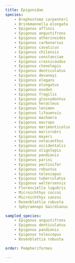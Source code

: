 ```yaml
---
title: Epigonidae
species:
    - Brephostoma carpenteri
    - Brinkmannella elongata
    - Epigonus affinis
    - Epigonus angustifrons
    - Epigonus atherinoides
    - Epigonus carbonarius
    - Epigonus cavaticus
    - Epigonus chilensis
    - Epigonus constanciae
    - Epigonus crassicaudus
    - Epigonus ctenolepis
    - Epigonus denticulatus
    - Epigonus devaneyi
    - Epigonus elegans
    - Epigonus elongatus
    - Epigonus exodon
    - Epigonus fragilis
    - Epigonus glossodontus
    - Epigonus heracleus
    - Epigonus lenimen
    - Epigonus lifouensis
    - Epigonus machaera
    - Epigonus macrops
    - Epigonus marimonticolus
    - Epigonus marisrubri
    - Epigonus mayeri
    - Epigonus notacanthus
    - Epigonus occidentalis
    - Epigonus oligolepis
    - Epigonus pandionis
    - Epigonus parini
    - Epigonus pectinifer
    - Epigonus robustus
    - Epigonus telescopus
    - Epigonus tuberculatus
    - Epigonus waltersensis
    - Florenciella lugubris
    - Microichthys coccoi
    - Microichthys sanzoi
    - Rosenblattia robusta
    - Sphyraenops bairdianus

sampled_species:
    - Epigonus angustifrons
    - Epigonus denticulatus
    - Epigonus pandionis
    - Epigonus telescopus
    - Rosenblattia robusta

order: Pempheriformes

---
```

